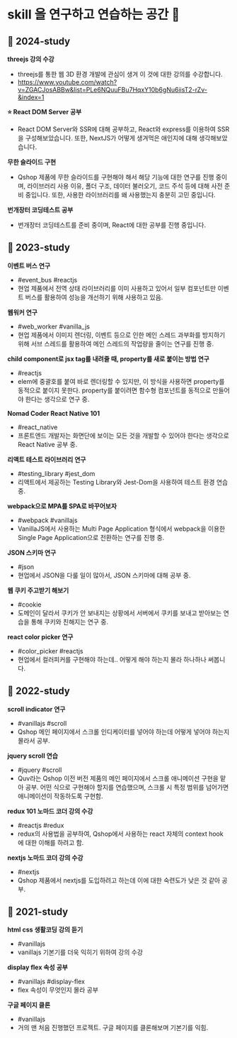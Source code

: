 # skill 을 연구하고 연습하는 공간 🙌

## 🧪 2024-study

**threejs 강의 수강**
- threejs를 통한 웹 3D 환경 개발에 관심이 생겨 이 것에 대한 강의를 수강합니다.
- https://www.youtube.com/watch?v=ZGACJosABBw&list=PLe6NQuuFBu7HqxY10b6gNu6iisT2-rZv-&index=1

**⭐ React DOM Server 공부**
- React DOM Server와 SSR에 대해 공부하고, React와 express를 이용하여 SSR을 구성해보았습니다. 또한, NextJS가 어떻게 생겨먹은 애인지에 대해 생각해보았습니다.

**무한 슬라이드 구현**
- Qshop 제품에 무한 슬라이드를 구현해야 해서 해당 기능에 대한 연구를 진행 중이며, 라이브러리 사용 이유, 폴더 구조, 데이터 불러오기, 코드 주석 등에 대해 사전 준비 중입니다. 또한, 사용한 라이브러리를 왜 사용했는지 충분히 고민 중입니다.

**번개장터 코딩테스트 공부**
- 번개장터 코딩테스트를 준비 중이며, React에 대한 공부를 진행 중입니다.

## 🧪 2023-study

**이벤트 버스 연구**
- #event_bus #reactjs
- 현업 제품에서 전역 상태 라이브러리를 이미 사용하고 있어서 일부 컴포넌트만 이벤트 버스를 활용하여 성능을 개선하기 위해 사용하고 있음.

**웹워커 연구**
- #web_worker #vanilla_js
- 현업 제품에서 이미지 렌더링, 이벤트 등으로 인한 메인 스레드 과부화를 방지하기 위해 서브 스레드를 활용하여 메인 스레드의 작업량을 줄이는 연구를 진행 중.

**child component로 jsx tag를 내려줄 때, property를 새로 붙이는 방법 연구**
- #reactjs
- elem에 중괄호를 붙여 바로 렌더링할 수 있지만, 이 방식을 사용하면 property를 동적으로 붙이지 못한다. property를 붙이려면 함수형 컴포넌트를 동적으로 만들어야 한다는 생각으로 연구 중.

**Nomad Coder React Native 101**
- #react_native
- 프론트엔드 개발자는 화면단에 보이는 모든 것을 개발할 수 있어야 한다는 생각으로 React Native 공부 중.

**리액트 테스트 라이브러리 연구**
- #testing_library #jest_dom
- 리액트에서 제공하는 Testing Library와 Jest-Dom을 사용하여 테스트 환경 연습 중.

**webpack으로 MPA를 SPA로 바꾸어보자**
- #webpack #vanillajs
- VanillaJS에서 사용하는 Multi Page Application 형식에서 webpack을 이용한 Single Page Application으로 전환하는 연구를 진행 중.

**JSON 스키마 연구**
- #json
- 현업에서 JSON을 다룰 일이 많아서, JSON 스키마에 대해 공부 중.

**웹 쿠키 주고받기 해보기**
- #cookie
- 도메인이 달라서 쿠키가 안 보내지는 상황에서 서버에서 쿠키를 보내고 받아보는 연습을 통해 쿠키와 친해지는 연구 중.

**react color picker 연구**
- #color_picker #reactjs
- 현업에서 컬러피커를 구현해야 하는데.. 어떻게 해야 하는지 몰라 하나하나 써봅니다.


## 🧪 2022-study

**scroll indicator 연구**
- #vanillajs #scroll
- Qshop 메인 페이지에서 스크롤 인디케이터를 넣어야 하는데 어떻게 넣어야 하는지 몰라서 공부.
  
**jquery scroll 연습**
- #jquery #scroll
- Quv라는 Qshop 이전 버전 제품의 메인 페이지에서 스크롤 애니메이션 구현을 맡아 공부. 어떤 식으로 구현해야 할지를 연습했으며, 스크롤 시 특정 범위를 넘어가면 애니메이션이 작동하도록 구현함.

**redux 101 노마드 코더 강의 수강**
- #reactjs #redux
- redux의 사용법을 공부하여, Qshop에서 사용하는 react 자체의 context hook 에 대한 이해를 하려고 함.

**nextjs 노마드 코더 강의 수강**
- #nextjs
- Qshop 제품에서 nextjs를 도입하려고 하는데 이에 대한 숙련도가 낮은 것 같아 공부.


## 🧪 2021-study

**html css 생활코딩 강의 듣기**
- #vanillajs
- vanillajs 기본기를 더욱 익히기 위하여 강의 수강

**display flex 속성 공부**
- #vanillajs #display-flex
- flex 속성이 무엇인지 몰라 공부

**구글 페이지 클론**
- #vanillajs
- 거의 맨 처음 진행했던 프로젝트. 구글 페이지를 클론해보며 기본기를 익힘.
